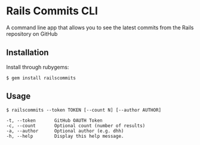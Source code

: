 # Rails Commits CLI

A command line app that allows you to see the latest commits from the Rails repository on GitHub

## Installation

Install through rubygems:

    $ gem install railscommits

## Usage

    $ railscommits --token TOKEN [--count N] [--author AUTHOR]
    
    -t, --token       GitHub OAUTH Token
    -c, --count       Optional count (number of results)
    -a, --author      Optional author (e.g. dhh)
    -h, --help        Display this help message.
